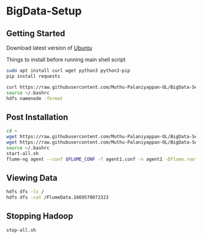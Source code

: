 # BigData-Setup

## Getting Started

Download latest version of [Ubuntu](https://releases.ubuntu.com/22.04.1/ubuntu-22.04.1-desktop-amd64.iso?_ga=2.262114509.1380062103.1669571995-365159036.1669571995)

Things to install before running main shell script
```sh
sudo apt install curl wget python3 python3-pip 
pip install requests
```

```sh
curl https://raw.githubusercontent.com/Muthu-Palaniyappan-OL/BigData-Setup/main/hadoop-setup.sh | bash
source ~/.bashrc
hdfs namenode -format
```

## Post Installation

```sh
cd ~
wget https://raw.githubusercontent.com/Muthu-Palaniyappan-OL/BigData-Setup/main/script.py
wget https://raw.githubusercontent.com/Muthu-Palaniyappan-OL/BigData-Setup/main/agent1.properties
source ~/.bashrc
start-all.sh
flume-ng agent --conf $FLUME_CONF -f agent1.conf -n agent1 -Dflume.root.logger=INFO,console
```
## Viewing Data

```sh
hdfs dfs -ls /
hdfs dfs -cat /FlumeData.1669570072323
```

## Stopping Hadoop

```sh
stop-all.sh
```
